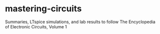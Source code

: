 # mastering-circuits
Summaries, LTspice simulations, and lab results to follow The Encyclopedia of Electronic Circuits, Volume 1
